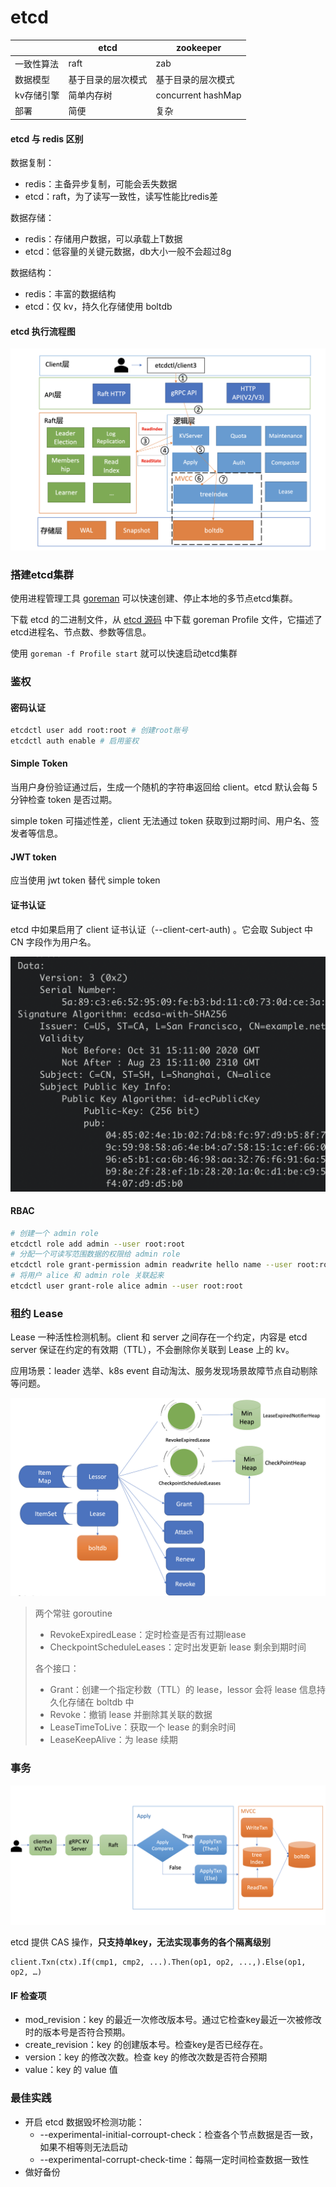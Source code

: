 # etcd

|            | etcd               | zookeeper          |
| ---------- | ------------------ | ------------------ |
| 一致性算法 | raft               | zab                |
| 数据模型   | 基于目录的层次模式 | 基于目录的层次模式 |
| kv存储引擎 | 简单内存树         | concurrent hashMap |
| 部署       | 简便               | 复杂               |

#### etcd 与 redis 区别

数据复制：

- redis：主备异步复制，可能会丢失数据
- etcd：raft，为了读写一致性，读写性能比redis差

数据存储：

- redis：存储用户数据，可以承载上T数据
- etcd：低容量的关键元数据，db大小一般不会超过8g

数据结构：

- redis：丰富的数据结构
- etcd：仅 kv，持久化存储使用 boltdb

#### etcd 执行流程图

![](etcd.assets/457db2c506135d5d29a93ef0bd97e4bb.png)

### 搭建etcd集群

使用进程管理工具 [goreman](https://github.com/mattn/goreman) 可以快速创建、停止本地的多节点etcd集群。

下载 etcd 的二进制文件，从 [etcd 源码](https://github.com/etcd-io/etcd/blob/v3.4.9/Procfile) 中下载  goreman Profile 文件，它描述了etcd进程名、节点数、参数等信息。

使用 `goreman -f Profile start` 就可以快速启动etcd集群



### 鉴权

#### 密码认证

```bash
etcdctl user add root:root # 创建root账号
etcdctl auth enable # 启用鉴权
```

#### Simple Token

当用户身份验证通过后，生成一个随机的字符串返回给 client。etcd 默认会每 5 分钟检查 token 是否过期。

simple token 可描述性差，client 无法通过 token 获取到过期时间、用户名、签发者等信息。

#### JWT token

应当使用 jwt token 替代 simple token

#### 证书认证

etcd 中如果启用了 client 证书认证（--client-cert-auth) 。它会取 Subject 中 CN 字段作为用户名。

<img src="etcd.assets/55e03b4353c9a467493a3922cf68b294.png" style="zoom:50%;" />

#### RBAC

```bash
# 创建一个 admin role
etcdctl role add admin --user root:root
# 分配一个可读写范围数据的权限给 admin role
etcdctl role grant-permission admin readwrite hello name --user root:root
# 将用户 alice 和 admin role 关联起来
etcdctl user grant-role alice admin --user root:root
```

### 租约 Lease

Lease 一种活性检测机制。client 和 server 之间存在一个约定，内容是 etcd server 保证在约定的有效期（TTL），不会删除你关联到 Lease 上的 kv。

应用场景：leader 选举、k8s event 自动淘汰、服务发现场景故障节点自动剔除等问题。

![](etcd.assets/ac70641fa3d41c2dac31dbb551394b7c.png)

> 两个常驻 goroutine
>
> - RevokeExpiredLease：定时检查是否有过期lease
> - CheckpointScheduleLeases：定时出发更新 lease 剩余到期时间
>
> 各个接口：
>
> - Grant：创建一个指定秒数（TTL）的 lease，lessor 会将 lease 信息持久化存储在 boltdb 中
> - Revoke：撤销 lease 并删除其关联的数据
> - LeaseTimeToLive：获取一个 lease 的剩余时间
> - LeaseKeepAlive：为 lease 续期

### 事务

![](etcd.assets/e41a4f83bda29599efcf06f6012b0bd3.png)

etcd 提供 CAS 操作，**只支持单key，无法实现事务的各个隔离级别**

```
client.Txn(ctx).If(cmp1, cmp2, ...).Then(op1, op2, ...,).Else(op1, op2, …)
```

#### IF 检查项

- mod_revision：key 的最近一次修改版本号。通过它检查key最近一次被修改时的版本号是否符合预期。
- create_revision：key 的创建版本号。检查key是否已经存在。
- version：key 的修改次数。检查 key 的修改次数是否符合预期
- value：key 的 value 值



### 最佳实践

- 开启 etcd 数据毁坏检测功能：
  - --experimental-initial-corroupt-check：检查各个节点数据是否一致，如果不相等则无法启动
  - --experimental-corrupt-check-time：每隔一定时间检查数据一致性
- 做好备份